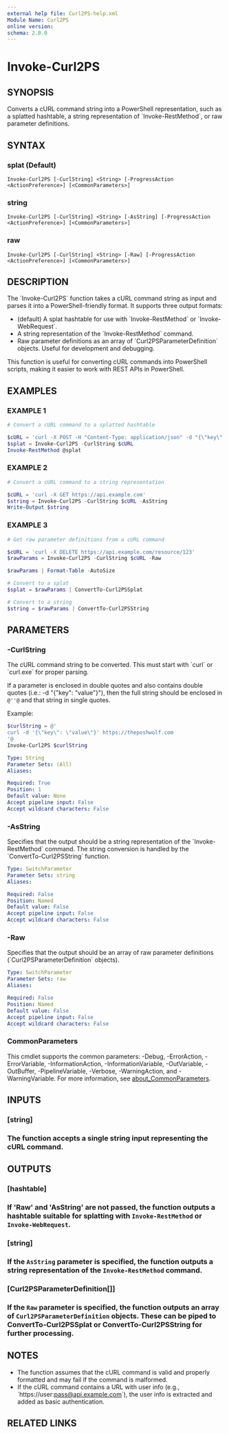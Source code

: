 ```yaml
---
external help file: Curl2PS-help.xml
Module Name: Curl2PS
online version:
schema: 2.0.0
---
```


# Invoke-Curl2PS

## SYNOPSIS
Converts a cURL command string into a PowerShell representation, such as a splatted hashtable, a string representation of \`Invoke-RestMethod\`, or raw parameter definitions.

## SYNTAX

### splat (Default)
```
Invoke-Curl2PS [-CurlString] <String> [-ProgressAction <ActionPreference>] [<CommonParameters>]
```

### string
```
Invoke-Curl2PS [-CurlString] <String> [-AsString] [-ProgressAction <ActionPreference>] [<CommonParameters>]
```

### raw
```
Invoke-Curl2PS [-CurlString] <String> [-Raw] [-ProgressAction <ActionPreference>] [<CommonParameters>]
```

## DESCRIPTION
The \`Invoke-Curl2PS\` function takes a cURL command string as input and parses it into a PowerShell-friendly format.
It supports three output formats:

- (default) A splat hashtable for use with \`Invoke-RestMethod\` or \`Invoke-WebRequest\`.
- A string representation of the \`Invoke-RestMethod\` command.
- Raw parameter definitions as an array of \`Curl2PSParameterDefinition\` objects. Useful for development and debugging.

This function is useful for converting cURL commands into PowerShell scripts, making it easier to work with REST APIs in PowerShell.

## EXAMPLES

### EXAMPLE 1
```powershell
# Convert a cURL command to a splatted hashtable

$cURL = 'curl -X POST -H "Content-Type: application/json" -d "{\"key\":\"value\"}" https://api.example.com'
$splat = Invoke-Curl2PS -CurlString $cURL
Invoke-RestMethod @splat
```

### EXAMPLE 2
```powershell
# Convert a cURL command to a string representation

$cURL = 'curl -X GET https://api.example.com'
$string = Invoke-Curl2PS -CurlString $cURL -AsString
Write-Output $string
```

### EXAMPLE 3
```powershell
# Get raw parameter definitions from a cURL command

$cURL = 'curl -X DELETE https://api.example.com/resource/123'
$rawParams = Invoke-Curl2PS -CurlString $cURL -Raw

$rawParams | Format-Table -AutoSize

# Convert to a splat
$splat = $rawParams | ConvertTo-Curl2PSSplat

# Convert to a string
$string = $rawParams | ConvertTo-Curl2PSString
```

## PARAMETERS

### -CurlString
The cURL command string to be converted. This must start with \`curl\` or \`curl.exe\` for proper parsing.

If a parameter is enclosed in double quotes and also contains double quotes (i.e.: -d "{\"key\": \"value\"}"), then the full string should be enclosed in `@''@` and that string in single quotes.

Example:

```powershell
$curlString = @'
curl -d '{\"key\": \"value\"}' https://theposhwolf.com
'@
Invoke-Curl2PS $curlString
```

```yaml
Type: String
Parameter Sets: (All)
Aliases:

Required: True
Position: 1
Default value: None
Accept pipeline input: False
Accept wildcard characters: False
```

### -AsString
Specifies that the output should be a string representation of the \`Invoke-RestMethod\` command.
The string conversion is handled by the \`ConvertTo-Curl2PSString\` function.

```yaml
Type: SwitchParameter
Parameter Sets: string
Aliases:

Required: False
Position: Named
Default value: False
Accept pipeline input: False
Accept wildcard characters: False
```

### -Raw
Specifies that the output should be an array of raw parameter definitions (\`Curl2PSParameterDefinition\` objects).

```yaml
Type: SwitchParameter
Parameter Sets: raw
Aliases:

Required: False
Position: Named
Default value: False
Accept pipeline input: False
Accept wildcard characters: False
```

### CommonParameters
This cmdlet supports the common parameters: -Debug, -ErrorAction, -ErrorVariable, -InformationAction, -InformationVariable, -OutVariable, -OutBuffer, -PipelineVariable, -Verbose, -WarningAction, and -WarningVariable. For more information, see [about_CommonParameters](http://go.microsoft.com/fwlink/?LinkID=113216).

## INPUTS

### [string]
### The function accepts a single string input representing the cURL command.
## OUTPUTS

### [hashtable]
### If 'Raw' and 'AsString' are not passed, the function outputs a hashtable suitable for splatting with `Invoke-RestMethod` or `Invoke-WebRequest`.
### [string]
### If the `AsString` parameter is specified, the function outputs a string representation of the `Invoke-RestMethod` command.
### [Curl2PSParameterDefinition[]]
### If the `Raw` parameter is specified, the function outputs an array of `Curl2PSParameterDefinition` objects. These can be piped to ConvertTo-Curl2PSSplat or ConvertTo-Curl2PSString for further processing.
## NOTES
- The function assumes that the cURL command is valid and properly formatted and may fail if the command is malformed.
- If the cURL command contains a URL with user info (e.g., \`https://user:pass@api.example.com\`), the user info is extracted and added as basic authentication.

## RELATED LINKS
